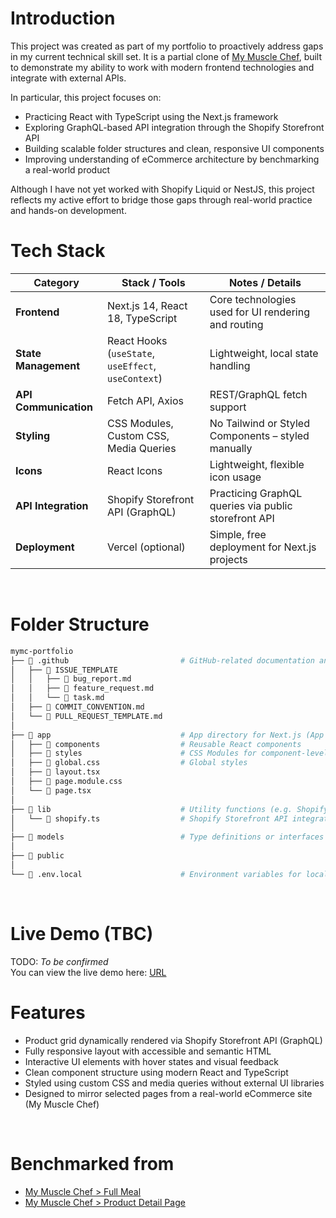 # Introduction
This project was created as part of my portfolio to proactively address gaps in my current technical skill set. It is a partial clone of [My Muscle Chef](https://www.mymusclechef.com/), built to demonstrate my ability to work with modern frontend technologies and integrate with external APIs.

In particular, this project focuses on:
- Practicing React with TypeScript using the Next.js framework  
- Exploring GraphQL-based API integration through the Shopify Storefront API  
- Building scalable folder structures and clean, responsive UI components  
- Improving understanding of eCommerce architecture by benchmarking a real-world product

Although I have not yet worked with Shopify Liquid or NestJS, this project reflects my active effort to bridge those gaps through real-world practice and hands-on development.
<br/>

# Tech Stack

| **Category**       | **Stack / Tools**                                  | **Notes / Details**                                           |
|-------------------|-----------------------------------------------------|---------------------------------------------------------------|
| **Frontend**       | Next.js 14, React 18, TypeScript                    | Core technologies used for UI rendering and routing           |
| **State Management** | React Hooks (`useState`, `useEffect`, `useContext`) | Lightweight, local state handling                            |
| **API Communication** | Fetch API, Axios                                 | REST/GraphQL fetch support                                   |
| **Styling**        | CSS Modules, Custom CSS, Media Queries             | No Tailwind or Styled Components – styled manually            |
| **Icons**          | React Icons                                        | Lightweight, flexible icon usage                             |
| **API Integration** | Shopify Storefront API (GraphQL)                  | Practicing GraphQL queries via public storefront API          |
| **Deployment**     | Vercel (optional)                                   | Simple, free deployment for Next.js projects                  |
<br/>

# Folder Structure
```bash
mymc-portfolio
├── 📁 .github                         # GitHub-related documentation and templates
│   ├── 📁 ISSUE_TEMPLATE              
│   │   ├── 📄 bug_report.md
│   │   ├── 📄 feature_request.md
│   │   └── 📄 task.md
│   ├── 📄 COMMIT_CONVENTION.md        
│   └── 📄 PULL_REQUEST_TEMPLATE.md   
│
├── 📁 app                             # App directory for Next.js (App Router)
│   ├── 📁 components                  # Reusable React components
│   ├── 📁 styles                      # CSS Modules for component-level styling
│   ├── 📄 global.css                  # Global styles
│   ├── 📄 layout.tsx                  
│   ├── 📄 page.module.css             
│   └── 📄 page.tsx                    
│
├── 📁 lib                             # Utility functions (e.g. Shopify API)
│   └── 📄 shopify.ts                  # Shopify Storefront API integration
│
├── 📁 models                          # Type definitions or interfaces 
│
├── 📁 public                          
│
└── 📄 .env.local                      # Environment variables for local development
```
<br/>

# Live Demo (TBC)
TODO: *To be confirmed*   
You can view the live demo here: [URL](https://mymc-clone.vercel.app)
<br/>

# Features
- Product grid dynamically rendered via Shopify Storefront API (GraphQL)
- Fully responsive layout with accessible and semantic HTML
- Interactive UI elements with hover states and visual feedback
- Clean component structure using modern React and TypeScript
- Styled using custom CSS and media queries without external UI libraries
- Designed to mirror selected pages from a real-world eCommerce site (My Muscle Chef)
<br/>

# Benchmarked from
- [My Muscle Chef > Full Meal](https://www.mymusclechef.com/menu/meals?sort=featured)
- [My Muscle Chef > Product Detail Page](https://www.mymusclechef.com/products/butter-chicken-veg-pilaf-ch010)

